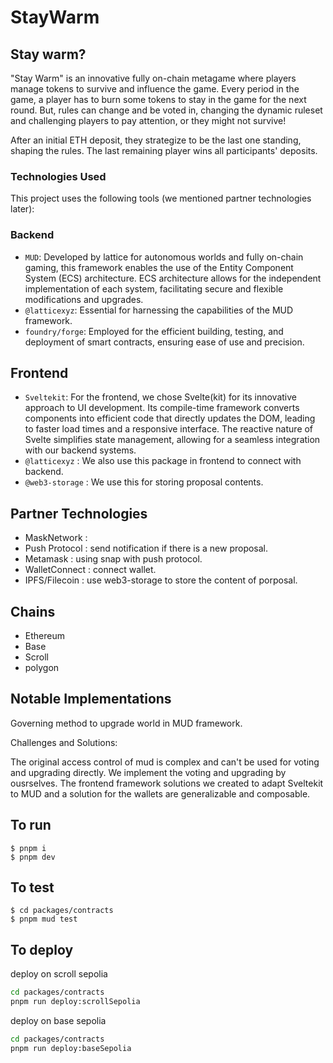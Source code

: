 # StayWarm

## Stay warm?
"Stay Warm" is an innovative fully on-chain metagame where players manage tokens to survive and influence the game.
Every period in the game, a player has to burn some tokens to stay in the game for the next round.
But, rules can change and be voted in, changing the dynamic ruleset and challenging players to pay attention, or they might not survive!

After an initial ETH deposit, they strategize to be the last one standing, shaping the rules.
The last remaining player wins all participants' deposits.

### Technologies Used
This project uses the following tools (we mentioned partner technologies later):

### Backend
- `MUD`: Developed by lattice for autonomous worlds and fully on-chain gaming, this framework enables the use of the Entity Component System (ECS) architecture. ECS architecture allows for the independent implementation of each system, facilitating secure and flexible modifications and upgrades.
- `@latticexyz`: Essential for harnessing the capabilities of the MUD framework.
- `foundry/forge`: Employed for the efficient building, testing, and deployment of smart contracts, ensuring ease of use and precision.

## Frontend
- `Sveltekit`: For the frontend, we chose Svelte(kit) for its innovative approach to UI development. Its compile-time framework converts components into efficient code that directly updates the DOM, leading to faster load times and a responsive interface. The reactive nature of Svelte simplifies state management, allowing for a seamless integration with our backend systems.
- `@latticexyz` : We also use this package in frontend to connect with backend.
- `@web3-storage` : We use this for storing proposal contents.

## Partner Technologies
- MaskNetwork : 
- Push Protocol : send notification if there is a new proposal.
- Metamask : using snap with push protocol.
- WalletConnect : connect wallet.
- IPFS/Filecoin : use web3-storage to store the content of porposal.

## Chains
- Ethereum
- Base
- Scroll
- polygon

## Notable Implementations

Governing method to upgrade world in MUD framework.

Challenges and Solutions:

The original access control of mud is complex and can't be used for voting and upgrading directly. We implement the voting and upgrading by ousrselves.
The frontend framework solutions we created to adapt Sveltekit to MUD and a solution for the wallets are generalizable and composable.


## To run
```shell
$ pnpm i
$ pnpm dev
```

## To test
```shell
$ cd packages/contracts
$ pnpm mud test
```

## To deploy

deploy on scroll sepolia

```bash
cd packages/contracts
pnpm run deploy:scrollSepolia
```


deploy on base sepolia


```bash
cd packages/contracts
pnpm run deploy:baseSepolia
```

